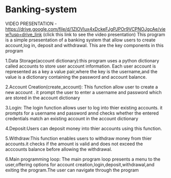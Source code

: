 # Banking-system
VIDEO PRESENTATION - https://drive.google.com/file/d/1ZIOVlux4xDckeFJgPJPOr9VCPNOJgcAe/view?usp=drive_link   (click this link to see the video presentation)
This program is a simple prsesentation of a banking system that allow users to create account,log in, deposit and withdrawal.
This are the key components in this program 


1.Data Storage(account dictionary):this program uses a python dictionary called accounts to store user account information. Each user account is represented as a key a value pair,where the key is the username,and the value is a dictionary containing the password and account balance.

2.Account Creation(create_account): This function allow user to create a new account . it prompt the user to enter a username and password which are stored in the account dictionary 

3.Login: The login function allows user to log into thier existing accounts. it prompts for a username and password annd checks whether the entered credentials match an existing account in the account dictionary

4.Deposit:Users can deposit money into thier accounts using this function.

5.Withdraw:This function enables users to withdraw money from thier accounts.it checks if the amount is valid and does not exceed the acccounts balance before allowing the withdrawal.

6.Main programming loop: The main program loop presents a menu to the user,offering options for account creation,login,deposit,withdrawal,and exiting the program.The user can navigate through the program
